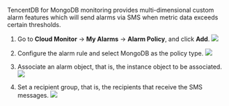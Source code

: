TencentDB for MongoDB monitoring provides multi-dimensional custom alarm features which will send alarms via SMS when metric data exceeds certain thresholds.

1. Go to **Cloud Monitor** -> **My Alarms** -> **Alarm Policy**, and click **Add**.
![](https://mc.qcloudimg.com/static/img/33def73633ed5fe186d4f7c58a3477ae/g1.png)

2. Configure the alarm rule and select MongoDB as the policy type.
![](https://mc.qcloudimg.com/static/img/75c4f08032ec997362df3a1bae1b2dc0/g2.png)

3. Associate an alarm object, that is, the instance object to be associated.
![](https://mc.qcloudimg.com/static/img/0fc359a6696bd95f7292c23563573143/g3.png)


4. Set a recipient group, that is, the recipients that receive the SMS messages.
![](https://mc.qcloudimg.com/static/img/5ecbcfe40b4a83c097bc22a8e4499389/g4.png)

